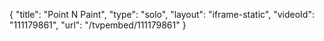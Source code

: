 {
    "title": "Point N Paint",
    "type": "solo",
    "layout": "iframe-static",
    "videoId": "111179861",
    "url": "\/tvpembed\/111179861"
}
